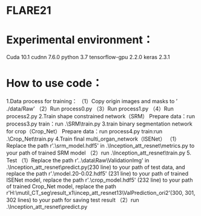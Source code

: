 # FLARE21

# Experimental environment：
Cuda 10.1 cudnn 7.6.0 python 3.7 tensorflow-gpu 2.2.0 keras 2.3.1
# How to use code：
1.Data process for training：
（1）Copy origin images and masks to ’ ./data/Raw’
（2）Run process0.py
（3）Run process1.py
（4）Run process2.py
2.Train shape constrained network（SRM）
Prepare data：run process3.py
train：run .\SRM\train.py
3.train binary segmentation network for crop（Crop_Net）
Prepare data：run process4.py
train:run .\Crop_Net\train.py
4.Train final multi_organ_network（ISENet）
（1）Replace the path r'.\srm_model.hdf5' in .\Inception_att_resnet\metrics.py to your path of trained SRM model
（2）run .\Inception_att_resnet\train.py
5. Test
（1）Replace the path r'..\data\Raw\ValidationImg' in .\Inception_att_resnet\predict.py(230 line) to your path of test data, and replace the path r'.\model.20-0.02.hdf5' (231 line) to your path of trained ISENet model, replace the path r'.\crop_model.hdf5' (232 line) to your path of trained Crop_Net model, replace the path r'H:\mutil_CT_seg\result_x1\incep_att_resnet13\ValPrediction_ori2'(300, 301, 302 lines) to your path for saving test result
（2）run .\Inception_att_resnet\predict.py
